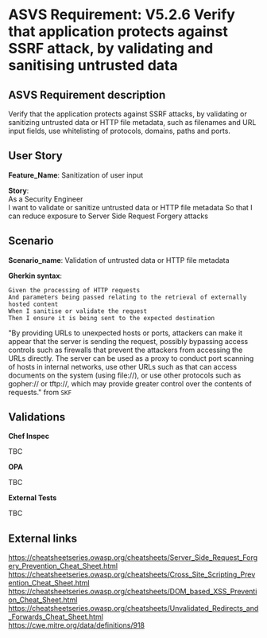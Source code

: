 # ASVS Requirement: V5.2.6 Verify that application protects against SSRF attack, by validating and sanitising untrusted data

## ASVS Requirement description

Verify that the application protects against SSRF attacks, by validating or sanitizing untrusted data or HTTP file metadata, such as filenames and URL input fields, use whitelisting of protocols, domains, paths and ports.

## User Story

**Feature_Name**: Sanitization of user input

**Story**:\
As a Security Engineer\
I want to validate or sanitize untrusted data or HTTP file metadata
So that I can reduce exposure to Server Side Request Forgery attacks

## Scenario

**Scenario_name**: Validation of untrusted data or HTTP file metadata

**Gherkin syntax**:

```gherkin
Given the processing of HTTP requests
And parameters being passed relating to the retrieval of externally hosted content
When I sanitise or validate the request
Then I ensure it is being sent to the expected destination
```

"By providing URLs to unexpected hosts or ports, attackers can make it appear that the server is sending the request, possibly bypassing access controls such as firewalls that prevent the attackers from accessing the URLs directly. The server can be used as a proxy to conduct port scanning of hosts in internal networks, use other URLs such as that can access documents on the system (using file://), or use other protocols such as gopher:// or tftp://, which may provide greater control over the contents of requests." from `SKF`

## Validations

**Chef Inspec**

TBC

**OPA**

TBC

**External Tests**

TBC

## External links

<https://cheatsheetseries.owasp.org/cheatsheets/Server_Side_Request_Forgery_Prevention_Cheat_Sheet.html> \
<https://cheatsheetseries.owasp.org/cheatsheets/Cross_Site_Scripting_Prevention_Cheat_Sheet.html> \
<https://cheatsheetseries.owasp.org/cheatsheets/DOM_based_XSS_Prevention_Cheat_Sheet.html> \
<https://cheatsheetseries.owasp.org/cheatsheets/Unvalidated_Redirects_and_Forwards_Cheat_Sheet.html> \
<https://cwe.mitre.org/data/definitions/918>
